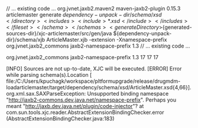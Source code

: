 // ... existing code ...
<plugin>
    <groupId>org.jvnet.jaxb2.maven2</groupId>
    <artifactId>maven-jaxb2-plugin</artifactId>
    <version>0.15.3</version>
    <executions>
        <execution>
            <id>articlemaster</id>
            <goals>
                <goal>generate</goal>
            </goals>
            <configuration>
                <schemas>
                    <schema>
                        <fileset>
                            <directory>${dependency-unpack-dir}/schema/xsd</directory>
                            <includes>
                                <include>*.xsd</include>
                            </includes>
                        </fileset>
                    </schema>
                </schemas>
                <generateDirectory>${generated-sources-dir}/xjc-articlemaster/src/gen/java</generateDirectory>
                <bindingDirectory>${dependency-unpack-dir}/schema/xjb</bindingDirectory>
                <bindingIncludes>
                    <include>ArticleMaster.xjb</include>
                </bindingIncludes>
                <!-- Add these new configuration elements -->
                <args>
                    <arg>-extension</arg>
                    <arg>-Xnamespace-prefix</arg>
                </args>
                <plugins>
                    <plugin>
                        <groupId>org.jvnet.jaxb2_commons</groupId>
                        <artifactId>jaxb2-namespace-prefix</artifactId>
                        <version>1.3</version>
                    </plugin>
                </plugins>
            </configuration>
        </execution>
    </executions>
</plugin>
// ... existing code ...



<dependency>
    <groupId>org.jvnet.jaxb2_commons</groupId>
    <artifactId>jaxb2-namespace-prefix</artifactId>
    <version>1.3</version>
</dependency>
<properties>
    <java.version>17</java.version>
    <maven.compiler.source>17</maven.compiler.source>
    <maven.compiler.target>17</maven.compiler.target>
</properties>

[INFO] Sources are not up-to-date, XJC will be executed.
[ERROR] Error while parsing schema(s).Location [ file:/C:/Users/kpuchagk/workspace/pltformupgrade/release/drugmdm-loadarticlemaster/target/dependency/schema/xsd/ArticleMaster.xsd{4,66}].
org.xml.sax.SAXParseException: Unsupported binding namespace "http://jaxb2-commons.dev.java.net/namespace-prefix". Perhaps you meant "http://jaxb.dev.java.net/plugin/code-injector"?
    at com.sun.tools.xjc.reader.AbstractExtensionBindingChecker.error (AbstractExtensionBindingChecker.java:183)
